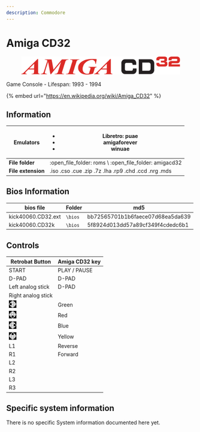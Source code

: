 ```yaml
---
description: Commodore
---
```


# Amiga CD32

<figure><img src="https://raw.githubusercontent.com/fabricecaruso/es-theme-carbon/5149a33eed46b2af638b06119397d4023b75131f/art/logos/amigacd32.svg" alt=""><figcaption></figcaption></figure>

Game Console - Lifespan: 1993 - 1994

{% embed url="https://en.wikipedia.org/wiki/Amiga_CD32" %}

## Information

| **Emulators**      | <ul><li>Libretro: puae</li><li>amigaforever</li><li>winuae</li></ul> |
| ------------------ | -------------------------------------------------------------------- |
| **File folder**    | :open\_file\_folder: roms \ :open\_file\_folder: amigacd32           |
| **File extension** | .iso .cso .cue .zip .7z .lha .rp9 .chd .ccd .nrg .mds                |

## Bios Information

| bios file          | Folder  | md5                              |
| ------------------ | ------- | -------------------------------- |
| kick40060.CD32.ext | `\bios` | bb72565701b1b6faece07d68ea5da639 |
| kick40060.CD32k    | `\bios` | 5f8924d013dd57a89cf349f4cdedc6b1 |

## Controls

| Retrobat Button                                    | Amiga CD32 key |
| -------------------------------------------------- | -------------- |
| START                                              | PLAY / PAUSE   |
| D-PAD                                              | D-PAD          |
| Left analog stick                                  | D-PAD          |
| Right analog stick                                 |                |
| ![](<../../.gitbook/assets/image (2) (1) (1).png>) | Green          |
| ![](<../../.gitbook/assets/image (1) (2) (1).png>) | Red            |
| ![](<../../.gitbook/assets/image (4) (1).png>)     | Blue           |
| ![](<../../.gitbook/assets/image (3) (1) (2).png>) | Yellow         |
| L1                                                 | Reverse        |
| R1                                                 | Forward        |
| L2                                                 |                |
| R2                                                 |                |
| L3                                                 |                |
| R3                                                 |                |

## Specific system information

There is no specific System information documented here yet.
